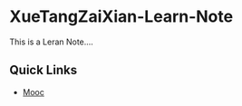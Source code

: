 # XueTangZaiXian-Learn-Note
This is a Leran Note....

## Quick Links

+ [Mooc](http://www.xuetangx.com/)